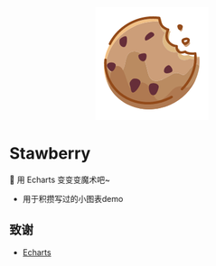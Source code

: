<div align=center><img src='https://github.com/mymmon/python-100-practice/blob/master/_Pic/%E9%A5%BC%E5%B9%B2.png' /></div>

#  Stawberry

🍓 用 Echarts 变变变魔术吧~

- 用于积攒写过的小图表demo

## 致谢

 - [Echarts](https://echarts.baidu.com/)